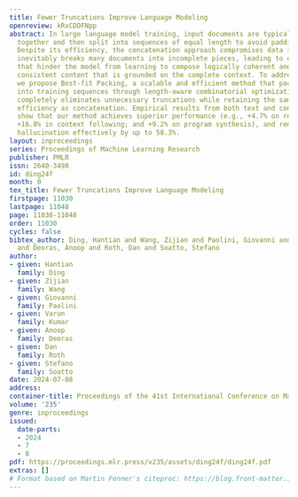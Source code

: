 ```yaml
---
title: Fewer Truncations Improve Language Modeling
openreview: kRxCDDFNpp
abstract: In large language model training, input documents are typically concatenated
  together and then split into sequences of equal length to avoid padding tokens.
  Despite its efficiency, the concatenation approach compromises data integrity—it
  inevitably breaks many documents into incomplete pieces, leading to excessive truncations
  that hinder the model from learning to compose logically coherent and factually
  consistent content that is grounded on the complete context. To address the issue,
  we propose Best-fit Packing, a scalable and efficient method that packs documents
  into training sequences through length-aware combinatorial optimization. Our method
  completely eliminates unnecessary truncations while retaining the same training
  efficiency as concatenation. Empirical results from both text and code pre-training
  show that our method achieves superior performance (e.g., +4.7% on reading comprehension;
  +16.8% in context following; and +9.2% on program synthesis), and reduces closed-domain
  hallucination effectively by up to 58.3%.
layout: inproceedings
series: Proceedings of Machine Learning Research
publisher: PMLR
issn: 2640-3498
id: ding24f
month: 0
tex_title: Fewer Truncations Improve Language Modeling
firstpage: 11030
lastpage: 11048
page: 11030-11048
order: 11030
cycles: false
bibtex_author: Ding, Hantian and Wang, Zijian and Paolini, Giovanni and Kumar, Varun
  and Deoras, Anoop and Roth, Dan and Soatto, Stefano
author:
- given: Hantian
  family: Ding
- given: Zijian
  family: Wang
- given: Giovanni
  family: Paolini
- given: Varun
  family: Kumar
- given: Anoop
  family: Deoras
- given: Dan
  family: Roth
- given: Stefano
  family: Soatto
date: 2024-07-08
address:
container-title: Proceedings of the 41st International Conference on Machine Learning
volume: '235'
genre: inproceedings
issued:
  date-parts:
  - 2024
  - 7
  - 8
pdf: https://proceedings.mlr.press/v235/assets/ding24f/ding24f.pdf
extras: []
# Format based on Martin Fenner's citeproc: https://blog.front-matter.io/posts/citeproc-yaml-for-bibliographies/
---
```

